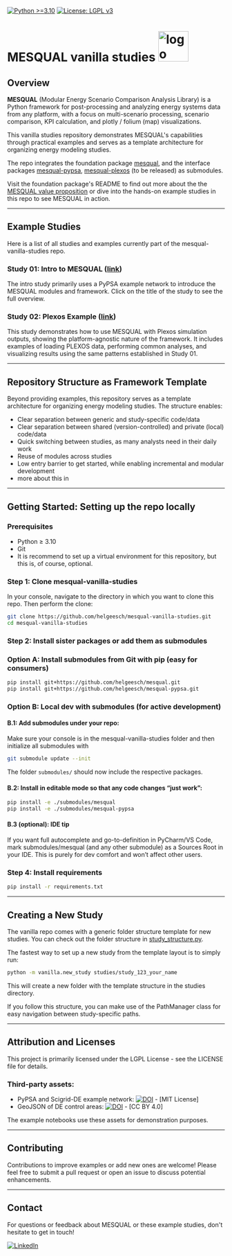 [![Python >=3.10](https://img.shields.io/badge/python-≥3.10-blue.svg)](https://www.python.org/downloads/release/python-3100/)
[![License: LGPL v3](https://img.shields.io/badge/License-LGPL%20v3-blue.svg)](https://www.gnu.org/licenses/lgpl-3.0)

# MESQUAL vanilla studies <img src="https://raw.githubusercontent.com/helgeesch/mesqual/refs/heads/main/assets/logo_no_text_no_bg.svg" width="70" height="70" alt="logo">

## Overview

**MESQUAL** (Modular Energy Scenario Comparison Analysis Library) is a Python framework for post-processing and analyzing energy systems data from any platform, with a focus on multi-scenario processing, scenario comparison, KPI calculation, and plotly / folium (map) visualizations.  

This vanilla studies repository demonstrates MESQUAL's capabilities through practical examples and serves as a template architecture for organizing energy modeling studies. 

The repo integrates the foundation package [mesqual](https://github.com/helgeesch/mesqual), and the interface packages [mesqual-pypsa](https://github.com/helgeesch/mesqual-pypsa), [mesqual-plexos](https://github.com/helgeesch/mesqual-plexos) (to be released) as submodules. 

Visit the foundation package's README to find out more about the the [MESQUAL value proposition](https://github.com/helgeesch/mesqual) or dive into the hands-on example studies in this repo to see MESQUAL in action.

---

## Example Studies

Here is a list of all studies and examples currently part of the mesqual-vanilla-studies repo.

### Study 01: Intro to MESQUAL ([link](studies/study_01_intro_to_mesqual))
The intro study primarily uses a PyPSA example network to introduce the MESQUAL modules and framework. Click on the title of the study to see the full overview.

### Study 02: Plexos Example ([link](studies/study_02_plexos_example))
This study demonstrates how to use MESQUAL with Plexos simulation outputs, showing the platform-agnostic nature of the framework. 
It includes examples of loading PLEXOS data, performing common analyses, and visualizing results using the same patterns established in Study 01.

---

## Repository Structure as Framework Template

Beyond providing examples, this repository serves as a template architecture for organizing energy modeling studies. The structure enables:

- Clear separation between generic and study-specific code/data
- Clear separation between shared (version-controlled) and private (local) code/data
- Quick switching between studies, as many analysts need in their daily work
- Reuse of modules across studies
- Low entry barrier to get started, while enabling incremental and modular development
- more about this in 

---

## Getting Started: Setting up the repo locally

### Prerequisites
- Python ≥ 3.10
- Git 
- It is recommend to set up a virtual environment for this repository, but this is, of course, optional.

### Step 1: Clone mesqual-vanilla-studies
In your console, navigate to the directory in which you want to clone this repo. Then perform the clone:
```bash
git clone https://github.com/helgeesch/mesqual-vanilla-studies.git
cd mesqual-vanilla-studies
```

### Step 2: Install sister packages or add them as submodules
### Option A: Install submodules from Git with pip (easy for consumers)
```bash
pip install git+https://github.com/helgeesch/mesqual.git
pip install git+https://github.com/helgeesch/mesqual-pypsa.git
```

### Option B: Local dev with submodules (for active development)
#### B.1: Add submodules under your repo:
Make sure your console is in the mesqual-vanilla-studies folder and then initialize all submodules with
```bash
git submodule update --init
```
The folder `submodules/` should now include the respective packages.

#### B.2: Install in editable mode so that any code changes “just work”:
```bash
pip install -e ./submodules/mesqual
pip install -e ./submodules/mesqual-pypsa
```

#### B.3 (optional): IDE tip
If you want full autocomplete and go-to-definition in PyCharm/VS Code, mark submodules/mesqual (and any other submodule) as a Sources Root in your IDE. This is purely for dev comfort and won’t affect other users.

### Step 4: Install requirements
```bash
pip install -r requirements.txt
```

---

## Creating a New Study

The vanilla repo comes with a generic folder structure template for new studies. You can check out the folder structure in [study_structure.py](vanilla/study_structure.py).

The fastest way to set up a new study from the template layout is to simply run:
```bash
python -m vanilla.new_study studies/study_123_your_name
```
This will create a new folder with the template structure in the studies directory.

If you follow this structure, you can make use of the PathManager class for easy navigation between study-specific paths.

---

## Attribution and Licenses

This project is primarily licensed under the LGPL License - see the LICENSE file for details.

### Third-party assets:
- PyPSA and Scigrid-DE example network: [![DOI](https://zenodo.org/badge/DOI/10.5281/zenodo.14824654.svg)](https://doi.org/10.5281/zenodo.14824654) - [MIT License]
- GeoJSON of DE control areas: [![DOI](https://zenodo.org/badge/DOI/10.5281/zenodo.7530196.svg)](https://doi.org/10.5281/zenodo.7530196) - [CC BY 4.0]

The example notebooks use these assets for demonstration purposes.

---

## Contributing

Contributions to improve examples or add new ones are welcome! Please feel free to submit a pull request or open an issue to discuss potential enhancements.

---

## Contact

For questions or feedback about MESQUAL or these example studies, don't hesitate to get in touch!

[![LinkedIn](https://img.shields.io/badge/LinkedIn-0077B5?style=flat&logo=linkedin&logoColor=white)](https://www.linkedin.com/in/helge-e-8201041a7/)
